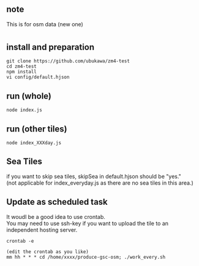 ## note
This is for osm data (new one) 

#  


## install and preparation  
```console
git clone https://github.com/ubukawa/zm4-test
cd zm4-test
npm install
vi config/default.hjson
```

## run (whole)
```console
node index.js
```  

## run (other tiles)
```console
node index_XXXday.js
```  

## Sea Tiles  
if you want to skip sea tiles, skipSea in default.hjson should be "yes."  
(not applicable for index_everyday.js as there are no sea tiles in this area.)


## Update as scheduled task  
It woudl be a good idea to use crontab.  
You may need to use ssh-key if you want to upload the tile to an independent hosting server.  
```console
crontab -e  

(edit the crontab as you like)  
mm hh * * * cd /home/xxxx/produce-gsc-osm; ./work_every.sh
``` 
